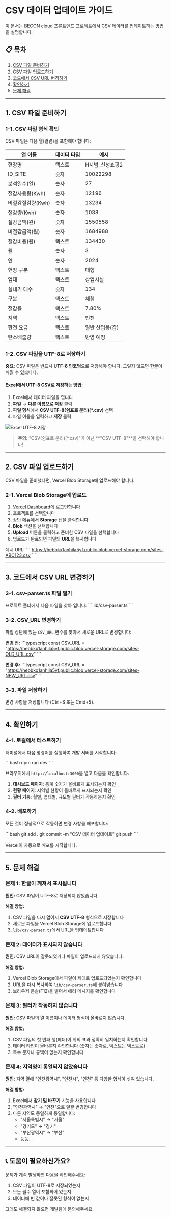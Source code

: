 # CSV 데이터 업데이트 가이드

이 문서는 BECON cloud 프론트엔드 프로젝트에서 CSV 데이터를 업데이트하는 방법을 설명합니다.

## 📋 목차
1. [CSV 파일 준비하기](#csv-파일-준비하기)
2. [CSV 파일 업로드하기](#csv-파일-업로드하기)
3. [코드에서 CSV URL 변경하기](#코드에서-csv-url-변경하기)
4. [확인하기](#확인하기)
5. [문제 해결](#문제-해결)

---

## 1. CSV 파일 준비하기

### 1-1. CSV 파일 형식 확인
CSV 파일은 다음 열(컬럼)을 포함해야 합니다:

| 열 이름 | 데이터 타입 | 예시 |
|---------|------------|------|
| 현장명 | 텍스트 | H시범_신성쇼핑2 |
| ID_SITE | 숫자 | 10022298 |
| 분석일수(일) | 숫자 | 27 |
| 절감사용량(Kwh) | 숫자 | 12196 |
| 비절감절감량(Kwh) | 숫자 | 13234 |
| 절감량(Kwh) | 숫자 | 1038 |
| 절감금액(원) | 숫자 | 1550558 |
| 비절감금액(원) | 숫자 | 1684988 |
| 절감비용(원) | 텍스트 | 134430 |
| 월 | 숫자 | 3 |
| 연 | 숫자 | 2024 |
| 현장 구분 | 텍스트 | 대형 |
| 업태 | 텍스트 | 상업시설 |
| 실내기 대수 | 숫자 | 134 |
| 구분 | 텍스트 | 체험 |
| 절감률 | 텍스트 | 7.80% |
| 지역 | 텍스트 | 인천 |
| 한전 요금 | 텍스트 | 일반 산업용(갑) |
| 탄소배출량 | 텍스트 | 반영 예정 |

### 1-2. CSV 파일을 UTF-8로 저장하기

**중요:** CSV 파일은 반드시 **UTF-8 인코딩**으로 저장해야 합니다. 그렇지 않으면 한글이 깨질 수 있습니다.

#### Excel에서 UTF-8 CSV로 저장하는 방법:

1. Excel에서 데이터 파일을 엽니다
2. **파일** → **다른 이름으로 저장** 클릭
3. **파일 형식**에서 **CSV UTF-8(쉼표로 분리)(*.csv)** 선택
4. 파일 이름을 입력하고 **저장** 클릭

![Excel UTF-8 저장](https://i.imgur.com/example.png)

> **주의:** "CSV(쉼표로 분리)(*.csv)"가 아닌 **"CSV UTF-8"**을 선택해야 합니다!

---

## 2. CSV 파일 업로드하기

CSV 파일을 준비했다면, Vercel Blob Storage에 업로드해야 합니다.

### 2-1. Vercel Blob Storage에 업로드

1. [Vercel Dashboard](https://vercel.com/dashboard)에 로그인합니다
2. 프로젝트를 선택합니다
3. 상단 메뉴에서 **Storage** 탭을 클릭합니다
4. **Blob** 섹션을 선택합니다
5. **Upload** 버튼을 클릭하고 준비한 CSV 파일을 선택합니다
6. 업로드가 완료되면 파일의 **URL**을 복사합니다

예시 URL:
\`\`\`
https://hebbkx1anhila5yf.public.blob.vercel-storage.com/sites-ABC123.csv
\`\`\`

---

## 3. 코드에서 CSV URL 변경하기

### 3-1. csv-parser.ts 파일 열기

프로젝트 폴더에서 다음 파일을 찾아 엽니다:
\`\`\`
lib/csv-parser.ts
\`\`\`

### 3-2. CSV_URL 변경하기

파일 상단에 있는 `CSV_URL` 변수를 찾아서 새로운 URL로 변경합니다:

**변경 전:**
\`\`\`typescript
const CSV_URL =
  "https://hebbkx1anhila5yf.public.blob.vercel-storage.com/sites-OLD_URL.csv"
\`\`\`

**변경 후:**
\`\`\`typescript
const CSV_URL =
  "https://hebbkx1anhila5yf.public.blob.vercel-storage.com/sites-NEW_URL.csv"
\`\`\`

### 3-3. 파일 저장하기

변경 사항을 저장합니다 (Ctrl+S 또는 Cmd+S).

---

## 4. 확인하기

### 4-1. 로컬에서 테스트하기

터미널에서 다음 명령어를 실행하여 개발 서버를 시작합니다:

\`\`\`bash
npm run dev
\`\`\`

브라우저에서 `http://localhost:3000`을 열고 다음을 확인합니다:

1. **대시보드 페이지**: 통계 숫자가 올바르게 표시되는지 확인
2. **현황 페이지**: 지역별 현황이 올바르게 표시되는지 확인
3. **필터 기능**: 월별, 업태별, 규모별 필터가 작동하는지 확인

### 4-2. 배포하기

모든 것이 정상적으로 작동하면 변경 사항을 배포합니다:

\`\`\`bash
git add .
git commit -m "CSV 데이터 업데이트"
git push
\`\`\`

Vercel이 자동으로 배포를 시작합니다.

---

## 5. 문제 해결

### 문제 1: 한글이 깨져서 표시됩니다

**원인:** CSV 파일이 UTF-8로 저장되지 않았습니다.

**해결 방법:**
1. CSV 파일을 다시 열어서 **CSV UTF-8** 형식으로 저장합니다
2. 새로운 파일을 Vercel Blob Storage에 업로드합니다
3. `lib/csv-parser.ts`에서 URL을 업데이트합니다

### 문제 2: 데이터가 표시되지 않습니다

**원인:** CSV URL이 잘못되었거나 파일이 업로드되지 않았습니다.

**해결 방법:**
1. Vercel Blob Storage에서 파일이 제대로 업로드되었는지 확인합니다
2. URL을 다시 복사하여 `lib/csv-parser.ts`에 붙여넣습니다
3. 브라우저 콘솔(F12)을 열어서 에러 메시지를 확인합니다

### 문제 3: 필터가 작동하지 않습니다

**원인:** CSV 파일의 열 이름이나 데이터 형식이 올바르지 않습니다.

**해결 방법:**
1. CSV 파일의 첫 번째 행(헤더)이 위의 표와 정확히 일치하는지 확인합니다
2. 데이터 타입이 올바른지 확인합니다 (숫자는 숫자로, 텍스트는 텍스트로)
3. 특수 문자나 공백이 없는지 확인합니다

### 문제 4: 지역명이 통일되지 않았습니다

**원인:** 지역 열에 "인천광역시", "인천시", "인천" 등 다양한 형식이 섞여 있습니다.

**해결 방법:**
1. Excel에서 **찾기 및 바꾸기** 기능을 사용합니다
2. "인천광역시" → "인천"으로 일괄 변경합니다
3. 다른 지역도 동일하게 통일합니다:
   - "서울특별시" → "서울"
   - "경기도" → "경기"
   - "부산광역시" → "부산"
   - 등등...

---

## 📞 도움이 필요하신가요?

문제가 계속 발생하면 다음을 확인해주세요:

1. CSV 파일이 UTF-8로 저장되었는지
2. 모든 필수 열이 포함되어 있는지
3. 데이터에 빈 값이나 잘못된 형식이 없는지

그래도 해결되지 않으면 개발팀에 문의해주세요.
